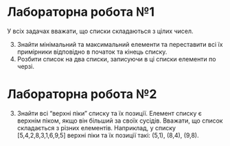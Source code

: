 # Лабораторна робота №1

У всіх задачах вважати, що списки складаються з цілих чисел.

3. Знайти мінімальний та максимальний елементи та переставити всі їх примірники відповідно в початок та кінець списку.
53. Розбити список на два списки, записуючи в ці списки елементи по черзі.

# Лабораторна робота №2

3. Знайти всі “верхні піки” списку та їх позиції. Елемент списку є верхнім піком, якщо він більший за своїх сусідів. Вважати, що список складається з різних елементів. Наприклад, у списку [5,4,2,8,3,1,6,9,5] верхні піки та їх позиції такі: (5,1), (8,4), (9,8).